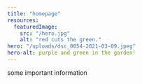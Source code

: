```yaml
---
title: "homepage"
resources:
  featuredImage:
    src: "/hero.jpg"
    alt: "red cuts the green."
hero: "/uploads/dsc_0054-2021-03-09.jpeg"
hero-alt: purple and green in the garden!
---
```


some important information
